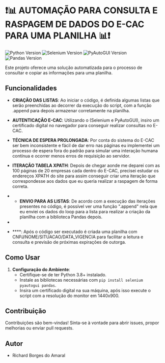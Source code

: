 #  ❗📊 AUTOMAÇÃO PARA CONSULTA E RASPAGEM DE DADOS DO E-CAC PARA UMA PLANILHA 📊❗
![Python Version](https://img.shields.io/badge/Python-3.8%2B-brightgreen)
![Selenium Version](https://img.shields.io/badge/Selenium-3.141%2B-brightgreen)
![PyAutoGUI Version](https://img.shields.io/badge/PyAutoGUI-0.9%2B-brightgreen)
![Pandas Version](https://img.shields.io/badge/Pandas-2.1.1%2B-brightgreen)


Este projeto oferece uma solução automatizada para o processo de consultar e copiar as informações para uma planilha.
## Funcionalidades


- **CRIAÇÃO DAS LISTAS**: Ao iniciar o código, é definida algumas listas que serão preenchidas ao decorrer da execução do script, com a função .append para depois armazenar corretamente na planilha.

- **AUTENTICAÇÃO E-CAC**: Utilizando o (Selenium e PyAutoGUI), insiro um certificado digital no navegador para conseguir realizar consultas no E-CAC.

- **TÉCNICA DE ESPERA PROLONGADA**: Por conta do sistema do E-CAC ser bem inconsistente e fácil de dar erro nas páginas eu implementei um processo de espera fora do padrão para simular uma interação humana contínua e ocorrer menos erros de requisição ao servidor.

- **ITERAÇÃO TABELA XPATH**: Depois de chegar aonde me deparei com as 100 páginas de 20 empresas cada dentro do E-CAC, precisei estudar os endereços XPATH do site para assim conseguir criar uma iteração que correspondesse aos dados que eu queria realizar a raspagem de forma correta.

- - **ENVIO PARA AS LISTAS**: De acordo com a execução das iterações presentes no código, é possível ver uma função ".append" nela que eu enviei os dados do loop para a lista para realizar a criação da planilha com a biblioteca Pandas depois.

- 

- ****: Após o código ser executado é criada uma planilha com CNPJ/NOME/SITUACAO/DATA_VIGENCIA para facilitar a leitura e consulta e previsão de próximas expirações de outorga.

## Como Usar

1. **Configuração do Ambiente**:
   - Certifique-se de ter Python 3.8+ instalado.
   - Instale as bibliotecas necessárias com `pip install selenium pyautogui pandas`.
   - Insira um certificado digital na sua máquina, após isso execute o script com a resolução do monitor em 1440x900.

## Contribuição

Contribuições são bem-vindas! Sinta-se à vontade para abrir issues, propor melhorias ou enviar pull requests.

## Autor

- Richard Borges do Amaral
